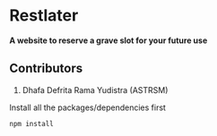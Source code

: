 # Restlater
**A website to reserve a grave slot for your future use**

## Contributors
1. Dhafa Defrita Rama Yudistra (ASTRSM)


Install all the packages/dependencies first
```NPM Config
npm install
```

